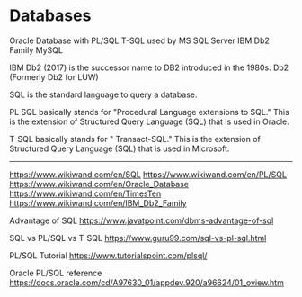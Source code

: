 # Databases

Oracle Database with PL/SQL
T-SQL used by MS SQL Server
IBM Db2 Family
MySQL

IBM Db2 (2017) is the successor name to DB2 introduced in the 1980s.
Db2 (Formerly Db2 for LUW)

SQL is the standard language to query a database.

PL SQL basically stands for "Procedural Language extensions to SQL." This is the extension of Structured Query Language (SQL) that is used in Oracle.

T-SQL basically stands for " Transact-SQL." This is the extension of Structured Query Language (SQL) that is used in Microsoft.


---

https://www.wikiwand.com/en/SQL
https://www.wikiwand.com/en/PL/SQL
https://www.wikiwand.com/en/Oracle_Database
https://www.wikiwand.com/en/TimesTen
https://www.wikiwand.com/en/IBM_Db2_Family


Advantage of SQL
https://www.javatpoint.com/dbms-advantage-of-sql

SQL vs PL/SQL vs T-SQL
https://www.guru99.com/sql-vs-pl-sql.html

PL/SQL Tutorial
https://www.tutorialspoint.com/plsql/

Oracle PL/SQL reference
https://docs.oracle.com/cd/A97630_01/appdev.920/a96624/01_oview.htm

